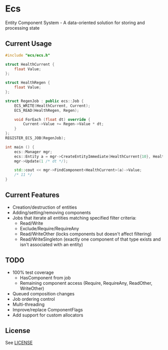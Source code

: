 # Ecs
Entity Component System - A data-oriented solution for storing and processing state

## Current Usage
```C++
#include "ecs/ecs.h"

struct HealthCurrent {
    float Value;
};

struct HealthRegen {
    float Value;
};

struct RegenJob : public ecs::Job {
    ECS_WRITE(HealthCurrent, Current);
    ECS_READ(HealthRegen, Regen);

    void ForEach (float dt) override {
        Current->Value += Regen->Value * dt;
    }
};
REGISTER_ECS_JOB(RegenJob);

int main () {
    ecs::Manager mgr;
    ecs::Entity a = mgr->CreateEntityImmediate(HealthCurrent{10}, HealthRegen{1});
    mgr->Update(1 /* dt */);

    std::cout << mgr->FindComponent<HealthCurrent>(a)->Value;
    /* 11 */
}
```

## Current Features
- Creation/destruction of entities
- Adding/setting/removing components
- Jobs that iterate all entities matching specified filter criteria:
  - Read/Write
  - Exclude/Require/RequireAny
  - Read/WriteOther (locks components but doesn't affect filtering)
  - Read/WriteSingleton (exactly one component of that type exists and isn't associated with an entity)

## TODO
- 100% test coverage
  - HasComponent from job
  - Remaining component access (Require, RequireAny, ReadOther, WriteOther)
- Queued composition changes
- Job ordering control
- Multi-threading
- Improve/replace ComponentFlags
- Add support for custom allocators

## License
See [LICENSE](LICENSE)
